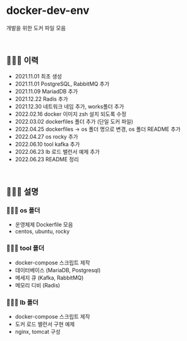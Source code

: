 # docker-dev-env
개발을 위한 도커 파일 모음

</br>

## 🧑🏻‍🌾 이력
* 2021.11.01 최초 생성
* 2021.11.01 PostgreSQL, RabbitMQ 추가
* 2021.11.09 MariadDB 추가
* 2021.12.22 Radis 추가
* 2021.12.30 네트워크 네임 추가, works폴더 추가
* 2022.02.16 docker 이미지 zsh 설치 되도록 수정
* 2022.03.02 dockerfiles 폴더 추가 (단일 도커 파일)
* 2022.04.25 dockerfiles -> os 폴더 명으로 변경, os 폴더 README 추가
* 2022.04.27 os rocky 추가 
* 2022.06.10 tool kafka 추가
* 2022.06.23 lb 로드 밸런서 예제 추가
* 2022.06.23 README 정리

</br>

## 🧑🏻‍🌾 설명

### 🧑🏻‍💻  os 폴더
+ 운영체제 Dockerfile 모음
+ centos, ubuntu, rocky

### 🧑🏻‍💻 tool 폴더
* docker-compose 스크립트 제작
* 데이터베이스 (MariaDB, Postgresql)
* 메세지 큐 (Kafka, RabbitMQ)
* 메모리 디비 (Radis)

### 🧑🏻‍💻 lb 폴더
* docker-compose 스크립트 제작
* 도커 로드 밸런서 구현 예제
* nginx, tomcat 구성